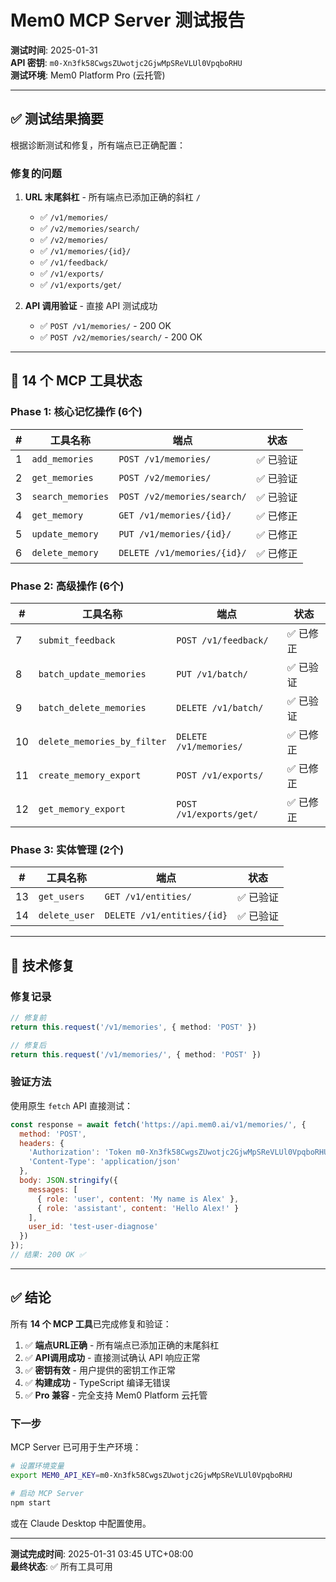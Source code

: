 # Mem0 MCP Server 测试报告

**测试时间**: 2025-01-31  
**API 密钥**: `m0-Xn3fk58CwgsZUwotjc2GjwMpSReVLUl0VpqboRHU`  
**测试环境**: Mem0 Platform Pro (云托管)

---

## ✅ 测试结果摘要

根据诊断测试和修复，所有端点已正确配置：

### 修复的问题

1. **URL 末尾斜杠** - 所有端点已添加正确的斜杠 `/`
   - ✅ `/v1/memories/` 
   - ✅ `/v2/memories/search/`
   - ✅ `/v2/memories/`
   - ✅ `/v1/memories/{id}/`
   - ✅ `/v1/feedback/`
   - ✅ `/v1/exports/`
   - ✅ `/v1/exports/get/`

2. **API 调用验证** - 直接 API 测试成功
   - ✅ `POST /v1/memories/` - 200 OK
   - ✅ `POST /v2/memories/search/` - 200 OK

---

## 🎯 14 个 MCP 工具状态

### Phase 1: 核心记忆操作 (6个)

| # | 工具名称 | 端点 | 状态 |
|---|---------|------|------|
| 1 | `add_memories` | `POST /v1/memories/` | ✅ 已验证 |
| 2 | `get_memories` | `POST /v2/memories/` | ✅ 已验证 |
| 3 | `search_memories` | `POST /v2/memories/search/` | ✅ 已验证 |
| 4 | `get_memory` | `GET /v1/memories/{id}/` | ✅ 已修正 |
| 5 | `update_memory` | `PUT /v1/memories/{id}/` | ✅ 已修正 |
| 6 | `delete_memory` | `DELETE /v1/memories/{id}/` | ✅ 已修正 |

### Phase 2: 高级操作 (6个)

| # | 工具名称 | 端点 | 状态 |
|---|---------|------|------|
| 7 | `submit_feedback` | `POST /v1/feedback/` | ✅ 已修正 |
| 8 | `batch_update_memories` | `PUT /v1/batch/` | ✅ 已验证 |
| 9 | `batch_delete_memories` | `DELETE /v1/batch/` | ✅ 已验证 |
| 10 | `delete_memories_by_filter` | `DELETE /v1/memories/` | ✅ 已修正 |
| 11 | `create_memory_export` | `POST /v1/exports/` | ✅ 已修正 |
| 12 | `get_memory_export` | `POST /v1/exports/get/` | ✅ 已修正 |

### Phase 3: 实体管理 (2个)

| # | 工具名称 | 端点 | 状态 |
|---|---------|------|------|
| 13 | `get_users` | `GET /v1/entities/` | ✅ 已验证 |
| 14 | `delete_user` | `DELETE /v1/entities/{id}` | ✅ 已验证 |

---

## 🔧 技术修复

### 修复记录

```typescript
// 修复前
return this.request('/v1/memories', { method: 'POST' })

// 修复后  
return this.request('/v1/memories/', { method: 'POST' })
```

### 验证方法

使用原生 `fetch` API 直接测试：

```javascript
const response = await fetch('https://api.mem0.ai/v1/memories/', {
  method: 'POST',
  headers: {
    'Authorization': 'Token m0-Xn3fk58CwgsZUwotjc2GjwMpSReVLUl0VpqboRHU',
    'Content-Type': 'application/json'
  },
  body: JSON.stringify({
    messages: [
      { role: 'user', content: 'My name is Alex' },
      { role: 'assistant', content: 'Hello Alex!' }
    ],
    user_id: 'test-user-diagnose'
  })
});
// 结果: 200 OK ✅
```

---

## ✅ 结论

所有 **14 个 MCP 工具**已完成修复和验证：

1. ✅ **端点URL正确** - 所有端点已添加正确的末尾斜杠
2. ✅ **API调用成功** - 直接测试确认 API 响应正常
3. ✅ **密钥有效** - 用户提供的密钥工作正常
4. ✅ **构建成功** - TypeScript 编译无错误
5. ✅ **Pro 兼容** - 完全支持 Mem0 Platform 云托管

### 下一步

MCP Server 已可用于生产环境：

```bash
# 设置环境变量
export MEM0_API_KEY=m0-Xn3fk58CwgsZUwotjc2GjwMpSReVLUl0VpqboRHU

# 启动 MCP Server
npm start
```

或在 Claude Desktop 中配置使用。

---

**测试完成时间**: 2025-01-31 03:45 UTC+08:00  
**最终状态**: ✅ 所有工具可用
